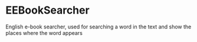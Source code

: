 # EEBookSearcher
English e-book searcher, used for  searching a word in the text and show the places where the word appears
